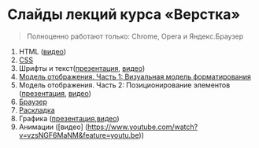 # Слайды лекций курса «Верстка»

> Полноценно работают только: Chrome, Opera и Яндекс.Браузер

1. HTML ([видео](https://www.youtube.com/watch?v=ZlcERf6Jp9c&feature=youtu.be))
2. [CSS](https://rawgit.com/urfu-2016/markup-slides/master/02-css/index.html#/)
3. Шрифты и текст([презентация](https://rawgit.com/urfu-2017/markup-slides/master/03-fonts-and-text/index.html#/), [видео](https://www.youtube.com/watch?v=RWn0UOj3s2k&feature=youtu.be))
4. [Модель отображения. Часть 1: Визуальная модель форматирования](https://rawgit.com/urfu-2016/markup-slides/master/04-mo-1/index.html#/)
5. Модель отображения. Часть 2: Позиционирование элементов ([презентация](https://rawgit.com/urfu-2016/markup-slides/master/05-mo-2/index.html#/), [видео](https://www.youtube.com/watch?v=BzhWTyn3flU&feature=youtu.be))
6. [Браузер](https://rawgit.com/urfu-2017/markup-slides/master/06-browser/index.html#/)
7. [Раскладка](https://rawgit.com/urfu-2017/markup-slides/master/07-layout/index.html#/)
8. Графика ([презентация](https://rawgit.com/urfu-2017/markup-slides/master/08-graphic/index.html#/),[видео](https://www.youtube.com/watch?v=3hvUi_v1uKA&feature=youtu.be))
9. Анимации ([видео] (https://www.youtube.com/watch?v=vzsNGF6MaNM&feature=youtu.be))
